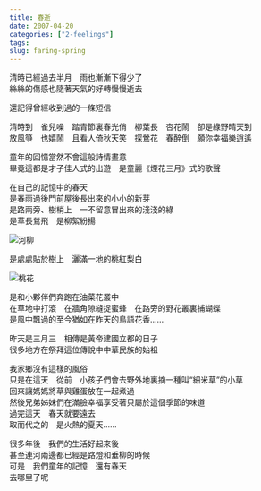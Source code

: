 ```yaml
---
title: 春逝
date: 2007-04-20
categories: ["2-feelings"]
tags: 
slug: faring-spring
---
```


清時已經過去半月　雨也漸漸下得少了  
絲絲的傷感也隨著天氣的好轉慢慢逝去

還記得曾經收到過的一條短信  

<pre class="center">
清時到　雀兒噪　踏青節裏春光俏　柳葉長　杏花鬧　卻是綠野晴天到
放風箏　也嬉鬧　且看人倚秋天笑　探鶯花　春醉倒　願你幸福樂逍遙
</pre>

童年的回憶當然不會這般詩情畫意  
畢竟這都是才子佳人式的出遊　是童麗《煙花三月》式的歌聲

在自己的記憶中的春天  
是春雨過後門前屋後長出來的小小的新芽  
是路兩旁、樹梢上　一不留意冒出來的淺淺的綠  
是草長鶯飛　是柳絮紛揚

![河柳](http://blufiles.storage.msn.com/x1pIjpkUX-8gH9dMxsmDKENdUIxrkyqCM_1YXrUGVzUTTe4fDKo7XKm4gY52l8l57g_39osAcPV8kqxQPQmDObIrn7j6xzgYeXPkbXheEeVYjN3SwmaTVSi3A)

是處處貼於樹上　灑滿一地的桃紅梨白

![桃花](http://blufiles.storage.msn.com/x1pIjpkUX-8gH9dMxsmDKENddqZYERypiXTs8M92swNw2JrEnJAR2BDnD4QwkPecqyo6LktJoP1RMue5dW37hBc9z7dNhJn06cHzieG0T5sI0ooCQAobzFMqQ)

是和小夥伴們奔跑在油菜花叢中  
在草地中打滾　在牆角隙縫捉蜜蜂　在路旁的野花叢裏捕蝴蝶  
是風中飄過的至今猶如在昨天的鳥語花香……

昨天是三月三　相傳是黃帝建國立都的日子  
很多地方在祭拜這位傳說中中華民族的始祖

我家鄉沒有這樣的風俗  
只是在這天　從前　小孩子們會去野外地裏摘一種叫“細米草”的小草  
回來讓媽媽將草與雞蛋放在一起煮過  
然後兄弟姊妹們在滿臉幸福享受著只屬於這個季節的味道  
過完這天　春天就要遠去  
取而代之的　是火熱的夏天……

很多年後　我們的生活好起來後  
甚至連河兩邊都已經是路燈和垂柳的時候  
可是　我們童年的記憶　還有春天  
去哪里了呢